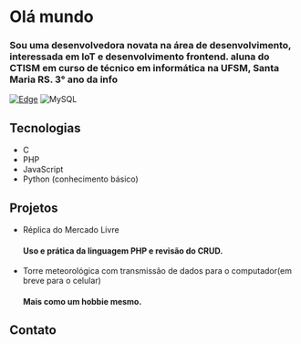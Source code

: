# Olá mundo
### Sou uma desenvolvedora novata na área de desenvolvimento, interessada em IoT e desenvolvimento frontend. aluna do CTISM em curso de técnico em informática na UFSM, Santa Maria RS. 3° ano da info
[![Edge](https://img.shields.io/badge/Edge-0078D7?style=for-the-badge&logo=Microsoft-edge&logoColor=white)](https://www.bing.com/)
![MySQL](https://img.shields.io/badge/mysql-4479A1.svg?style=for-the-badge&logo=mysql&logoColor=white)
## Tecnologias
- C
- PHP
- JavaScript
- Python (conhecimento básico)
## Projetos
- Réplica do Mercado Livre
  #### Uso e prática da linguagem PHP e revisão do CRUD.
- Torre meteorológica com transmissão de dados para o computador(em breve para o celular)
  #### Mais como um hobbie mesmo.
## Contato

